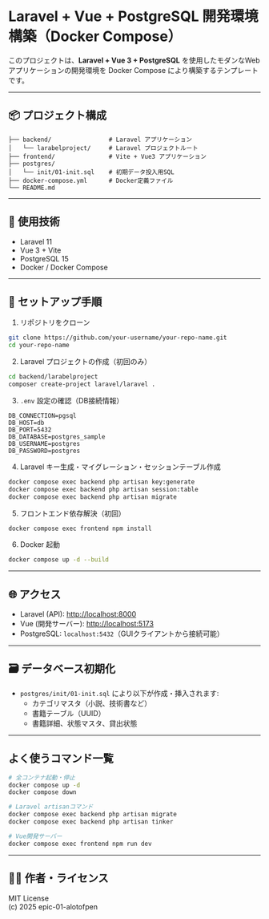 # Laravel + Vue + PostgreSQL 開発環境構築（Docker Compose）

このプロジェクトは、**Laravel + Vue 3 + PostgreSQL** を使用したモダンなWebアプリケーションの開発環境を Docker Compose により構築するテンプレートです。

---

## 📦 プロジェクト構成

```
├── backend/                # Laravel アプリケーション
│   └── larabelproject/     # Laravel プロジェクトルート
├── frontend/               # Vite + Vue3 アプリケーション
├── postgres/
│   └── init/01-init.sql    # 初期データ投入用SQL
├── docker-compose.yml      # Docker定義ファイル
└── README.md
```

---

## 🐳 使用技術

- Laravel 11
- Vue 3 + Vite
- PostgreSQL 15
- Docker / Docker Compose

---

## 🔧 セットアップ手順

1. リポジトリをクローン

```bash
git clone https://github.com/your-username/your-repo-name.git
cd your-repo-name
```

2. Laravel プロジェクトの作成（初回のみ）

```bash
cd backend/larabelproject
composer create-project laravel/laravel .
```

3. `.env` 設定の確認（DB接続情報）

```env
DB_CONNECTION=pgsql
DB_HOST=db
DB_PORT=5432
DB_DATABASE=postgres_sample
DB_USERNAME=postgres
DB_PASSWORD=postgres
```

4. Laravel キー生成・マイグレーション・セッションテーブル作成

```bash
docker compose exec backend php artisan key:generate
docker compose exec backend php artisan session:table
docker compose exec backend php artisan migrate
```

5. フロントエンド依存解決（初回）

```bash
docker compose exec frontend npm install
```

6. Docker 起動

```bash
docker compose up -d --build
```

---

## 🌐 アクセス

- Laravel (API): [http://localhost:8000](http://localhost:8000)
- Vue (開発サーバー): [http://localhost:5173](http://localhost:5173)
- PostgreSQL: `localhost:5432`（GUIクライアントから接続可能）

---

## 🗃️ データベース初期化

- `postgres/init/01-init.sql` により以下が作成・挿入されます:
  - カテゴリマスタ（小説、技術書など）
  - 書籍テーブル（UUID）
  - 書籍詳細、状態マスタ、貸出状態

---

## よく使うコマンド一覧

```bash
# 全コンテナ起動・停止
docker compose up -d
docker compose down

# Laravel artisanコマンド
docker compose exec backend php artisan migrate
docker compose exec backend php artisan tinker

# Vue開発サーバー
docker compose exec frontend npm run dev
```

---

## 🧑‍💻 作者・ライセンス

MIT License  
(c) 2025 epic-01-alotofpen
